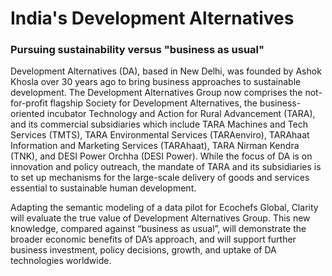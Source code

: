 # India's Development Alternatives

### Pursuing sustainability versus "business as usual"

Development Alternatives \(DA\), based in New Delhi, was founded by Ashok Khosla over 30 years ago to bring business approaches to sustainable development. The Development Alternatives Group now comprises the not-for-profit flagship Society for Development Alternatives, the business-oriented incubator Technology and Action for Rural Advancement \(TARA\), and its commercial subsidiaries which include TARA Machines and Tech Services \(TMTS\), TARA Environmental Services \(TARAenviro\), TARAhaat Information and Marketing Services \(TARAhaat\), TARA Nirman Kendra \(TNK\), and DESI Power Orchha \(DESI Power\). While the focus of DA is on innovation and policy outreach, the mandate of TARA and its subsidiaries is to set up mechanisms for the large-scale delivery of goods and services essential to sustainable human development.

Adapting the semantic modeling of a data pilot for Ecochefs Global, Clarity will evaluate the true value of Development Alternatives Group. This new knowledge, compared against “business as usual”, will demonstrate the broader economic benefits of DA’s approach, and will support further business investment, policy decisions, growth, and uptake of DA technologies worldwide.

